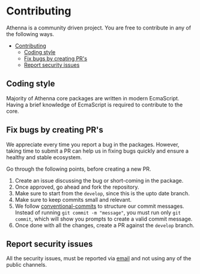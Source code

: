 # Contributing

Athenna is a community driven project. You are free to contribute in any of the following ways.

- [Contributing](#contributing)
  - [Coding style](#coding-style)
  - [Fix bugs by creating PR's](#fix-bugs-by-creating-prs)
  - [Report security issues](#report-security-issues)

## Coding style

Majority of Athenna core packages are written in modern EcmaScript. Having a brief knowledge of EcmaScript is required to
contribute to the core.

## Fix bugs by creating PR's

We appreciate every time you report a bug in the packages. However, taking time to submit a PR can help us in fixing
bugs quickly and ensure a healthy and stable ecosystem.

Go through the following points, before creating a new PR.

1. Create an issue discussing the bug or short-coming in the package.
2. Once approved, go ahead and fork the repository.
3. Make sure to start from the `develop`, since this is the upto date branch.
4. Make sure to keep commits small and relevant.
5. We follow [conventional-commits](https://github.com/conventional-changelog/conventional-changelog) to structure our
   commit messages. Instead of running `git commit -m "message"`, you must run only `git commit`, which will show you
   prompts to create a valid commit message.
6. Once done with all the changes, create a PR against the `develop` branch.

## Report security issues

All the security issues, must be reported via [email](mailto:lenon@athenna.io) and not using any of the public
channels.
